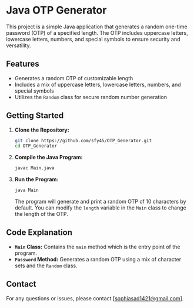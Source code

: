 
# Java OTP Generator

This project is a simple Java application that generates a random one-time password (OTP) of a specified length. The OTP includes uppercase letters, lowercase letters, numbers, and special symbols to ensure security and versatility.

## Features

- Generates a random OTP of customizable length
- Includes a mix of uppercase letters, lowercase letters, numbers, and special symbols
- Utilizes the `Random` class for secure random number generation

## Getting Started

1. **Clone the Repository:**
   ```bash
   git clone https://github.com/sfy45/OTP_Generator.git
   cd OTP_Generator
   ```

2. **Compile the Java Program:**
   ```bash
   javac Main.java
   ```

3. **Run the Program:**
   ```bash
   java Main
   ```

   The program will generate and print a random OTP of 10 characters by default. You can modify the `length` variable in the `Main` class to change the length of the OTP.

## Code Explanation

- **`Main` Class:** Contains the `main` method which is the entry point of the program.
- **`Password` Method:** Generates a random OTP using a mix of character sets and the `Random` class.

## Contact

For any questions or issues, please contact [sophiasad1421@gmail.com].

